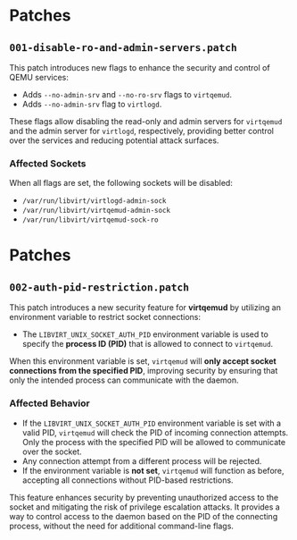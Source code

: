 # Patches

## `001-disable-ro-and-admin-servers.patch`

This patch introduces new flags to enhance the security and control of QEMU services:

- Adds `--no-admin-srv` and `--no-ro-srv` flags to `virtqemud`.
- Adds `--no-admin-srv` flag to `virtlogd`.

These flags allow disabling the read-only and admin servers for `virtqemud` and the admin server for `virtlogd`, respectively, providing better control over the services and reducing potential attack surfaces.

### Affected Sockets

When all flags are set, the following sockets will be disabled:
- `/var/run/libvirt/virtlogd-admin-sock`
- `/var/run/libvirt/virtqemud-admin-sock`
- `/var/run/libvirt/virtqemud-sock-ro`

# Patches

## `002-auth-pid-restriction.patch`

This patch introduces a new security feature for **virtqemud** by utilizing an environment variable to restrict socket connections:

- The `LIBVIRT_UNIX_SOCKET_AUTH_PID` environment variable is used to specify the **process ID (PID)** that is allowed to connect to `virtqemud`.

When this environment variable is set, `virtqemud` will **only accept socket connections from the specified PID**, improving security by ensuring that only the intended process can communicate with the daemon.

### Affected Behavior

- If the `LIBVIRT_UNIX_SOCKET_AUTH_PID` environment variable is set with a valid PID, `virtqemud` will check the PID of incoming connection attempts. Only the process with the specified PID will be allowed to communicate over the socket.
- Any connection attempt from a different process will be rejected.
- If the environment variable is **not set**, `virtqemud` will function as before, accepting all connections without PID-based restrictions.

This feature enhances security by preventing unauthorized access to the socket and mitigating the risk of privilege escalation attacks. It provides a way to control access to the daemon based on the PID of the connecting process, without the need for additional command-line flags.
